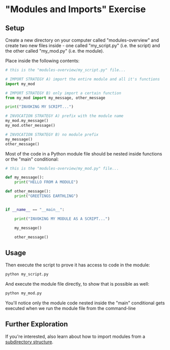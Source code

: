 


# "Modules and Imports" Exercise

## Setup

Create a new directory on your computer called "modules-overview" and create two new files inside - one called "my_script.py" (i.e. the script) and the other called "my_mod.py" (i.e. the module).

Place inside the following contents:

``` python
# this is the "modules-overview/my_script.py" file...

# IMPORT STRATEGY A) import the entire module and all it's functions
import my_mod

# IMPORT STRATEGY B) only import a certain function
from my_mod import my_message, other_message

print("INVOKING MY SCRIPT...")

# INVOCATION STRATEGY A) prefix with the module name
my_mod.my_message()
my_mod.other_message()

# INVOCATION STRATEGY B) no module prefix
my_message()
other_message()
```

Most of the code in a Python module file should be nested inside functions or the "main" conditional:

``` python
# this is the "modules-overview/my_mod.py" file...

def my_message():
    print("HELLO FROM A MODULE")

def other_message():
    print("GREETINGS EARTHLING")


if __name__ == "__main__":

    print("INVOKING MY MODULE AS A SCRIPT...")

    my_message()

    other_message()
```

## Usage

Then execute the script to prove it has access to code in the module:

```sh
python my_script.py
```

And execute the module file directly, to show that is possible as well:

```sh
python my_mod.py
```

You'll notice only the module code nested inside the "main" conditional gets executed when we run the module file from the command-line

## Further Exploration

If you're interested, also learn about how to import modules from a [subdirectory structure](subdirectory-imports.md).

